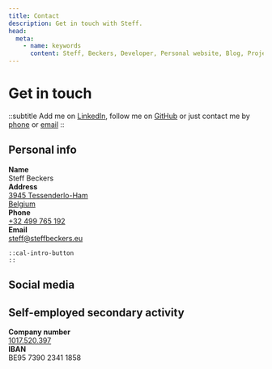 ```yaml
---
title: Contact
description: Get in touch with Steff.
head:
  meta:
    - name: keywords
      content: Steff, Beckers, Developer, Personal website, Blog, Projects, Resume, CV, Contact
---
```


# Get in touch

::subtitle
Add me on [LinkedIn](https://linkedin.com/in/steffbeckers), follow me on [GitHub](https://github.com/steffbeckers) or just contact me by [phone](tel:+32499765192) or [email](mailto:steff@steffbeckers.eu)
::

<div class="flex flex-col sm:flex-row gap-8">
  <div class="flex-1 flex flex-col gap-6">
    <div class="flex-1 flex flex-col gap-2">
      <h2 class="mt-0">Personal info</h2>
      <div class="flex flex-col not-prose gap-2 max-w-sm">
        <div class="flex gap-4">
          <div class="w-1/4">
            <strong>Name</strong>
          </div>
          <div class="w-3/4">Steff Beckers</div>
        </div>
        <div class="flex gap-4">
          <div class="w-1/4">
            <strong>Address</strong>
          </div>
          <div class="w-3/4">
            <a class="hover:text-primary-400" href="https://goo.gl/maps/KyGduB3qTaBZVPR46" rel="nofollow">
              3945 Tessenderlo-Ham<br />
              Belgium
            </a>
          </div>
        </div>
        <div class="flex gap-4">
          <div class="w-1/4">
            <strong>Phone</strong>
          </div>
          <div class="w-3/4">
            <a class="hover:text-primary-400" href="tel:+32499765192" rel="noopener noreferrer">+32 499 765 192</a>
          </div>
        </div>
        <div class="flex gap-4">
          <div class="w-1/4">
            <strong>Email</strong>
          </div>
          <div class="w-3/4">
            <a class="hover:text-primary-400" href="mailto:steff@steffbeckers.eu" rel="noopener noreferrer">steff@steffbeckers.eu</a>
          </div>
        </div>
      </div>
    </div>

    ::cal-intro-button
    ::

  </div>
  <div class="flex-1 flex flex-col gap-8">
    <div class="flex-1 flex flex-col gap-2">
      <h2 class="mt-0">Social media</h2>
      <div class="flex flex-wrap gap-4">
        <a
          href="https://linkedin.com/in/steffbeckers"
          title="LinkedIn"
          class="dark:text-gray-100">
          <Icon name="fa-brands:linkedin" class="w-8 h-8 hover:text-primary-400"/>
        </a>
        <a
          href="https://github.com/steffbeckers"
          title="GitHub"
          class="dark:text-gray-100">
          <Icon name="fa-brands:github" class="w-8 h-8 hover:text-primary-400"/>
        </a>
        <a
          href="https://facebook.com/steffbeckers"
          title="Facebook"
          class="dark:text-gray-100">
          <Icon name="fa-brands:facebook" class="w-8 h-8 hover:text-primary-400"/>
        </a>
        <a
          href="https://wa.me/32499765192"
          title="WhatsApp"
          class="dark:text-gray-100">
          <Icon name="fa-brands:whatsapp" class="w-8 h-8 hover:text-primary-400"/>
        </a>
      </div>
    </div>
    <div class="flex-1 flex flex-col gap-2">
      <h2 class="mt-0">Self-employed secondary activity</h2>
      <div class="flex flex-col not-prose gap-2 max-w-sm">
        <div class="flex gap-4">
          <div class="w-1/2">
            <strong>Company number</strong>
          </div>
          <div class="w-1/2">
            <a class="hover:text-primary-400" href="https://kbopub.economie.fgov.be/kbopub/zoeknummerform.html?lang=en&nummer=1017520397">1017.520.397</a>
          </div>
        </div>
        <div class="flex gap-4">
          <div class="w-1/2">
            <strong>IBAN</strong>
          </div>
          <div class="w-1/2">BE95 7390 2341 1858</div>
        </div>
      </div>
    </div>
  </div>
</div>